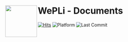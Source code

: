 # WePLi - Documents <a href="https://apps.apple.com/kr/app/%EC%8A%A4%ED%8A%B8%EB%A6%BF%EB%93%9C%EB%9E%8D-street-drop/id6450315928"><img src="https://github.com/WePLi-Team/WePLi-Resources/blob/feec3a5c3fac5ec04cf2d9e72943c772e3a21f7b/originals/brand/wepli-logo-small.png" align="left" width="100"></a>

[![Hits](https://hits.seeyoufarm.com/api/count/incr/badge.svg?url=https://github.com/dongx0915/WePLi-Android&count_bg=%2328DBE6&title_bg=%232D3540&icon=&icon_color=%23E7E7E7&title=hits&edge_flat=false)](https://hits.seeyoufarm.com)
![Platform](https://img.shields.io/badge/platform-WebSite-blue?edge_flat=false)
![Last Commit](https://img.shields.io/github/last-commit/dongx0915/WePLi-Android?edge_flat=false)
